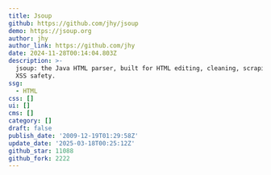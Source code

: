 ```yaml
---
title: Jsoup
github: https://github.com/jhy/jsoup
demo: https://jsoup.org
author: jhy
author_link: https://github.com/jhy
date: 2024-11-28T00:14:04.803Z
description: >-
  jsoup: the Java HTML parser, built for HTML editing, cleaning, scraping, and
  XSS safety.
ssg:
  - HTML
css: []
ui: []
cms: []
category: []
draft: false
publish_date: '2009-12-19T01:29:58Z'
update_date: '2025-03-18T00:25:12Z'
github_star: 11088
github_fork: 2222
---
```

